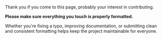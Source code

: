 Thank you if you come to this page, probably your interest in contributing.

**Please make sure everything you touch is properly formatted.**

Whether you're fixing a typo, improving documentation, or submitting clean and consistent formatting helps keep the project maintainable for everyone.

